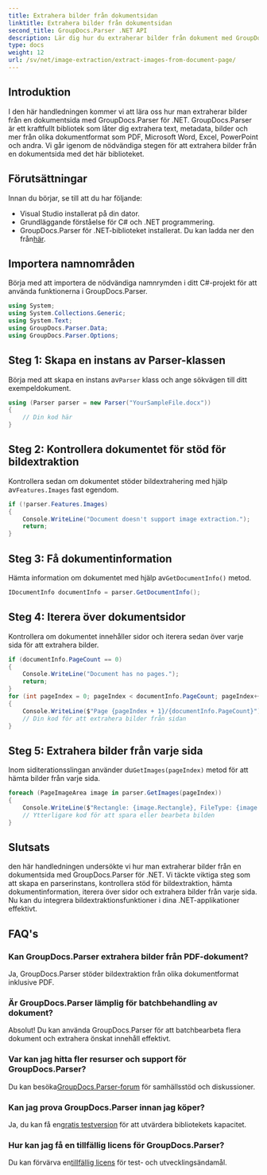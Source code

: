```yaml
---
title: Extrahera bilder från dokumentsidan
linktitle: Extrahera bilder från dokumentsidan
second_title: GroupDocs.Parser .NET API
description: Lär dig hur du extraherar bilder från dokument med GroupDocs.Parser för .NET. Förbättra dina dokumentbehandlingsmöjligheter.
type: docs
weight: 12
url: /sv/net/image-extraction/extract-images-from-document-page/
---
```

## Introduktion
I den här handledningen kommer vi att lära oss hur man extraherar bilder från en dokumentsida med GroupDocs.Parser för .NET. GroupDocs.Parser är ett kraftfullt bibliotek som låter dig extrahera text, metadata, bilder och mer från olika dokumentformat som PDF, Microsoft Word, Excel, PowerPoint och andra. Vi går igenom de nödvändiga stegen för att extrahera bilder från en dokumentsida med det här biblioteket.
## Förutsättningar
Innan du börjar, se till att du har följande:
- Visual Studio installerat på din dator.
- Grundläggande förståelse för C# och .NET programmering.
- GroupDocs.Parser för .NET-biblioteket installerat. Du kan ladda ner den från[här](https://releases.groupdocs.com/parser/net/).

## Importera namnområden
Börja med att importera de nödvändiga namnrymden i ditt C#-projekt för att använda funktionerna i GroupDocs.Parser.
```csharp
using System;
using System.Collections.Generic;
using System.Text;
using GroupDocs.Parser.Data;
using GroupDocs.Parser.Options;
```
## Steg 1: Skapa en instans av Parser-klassen
 Börja med att skapa en instans av`Parser` klass och ange sökvägen till ditt exempeldokument.
```csharp
using (Parser parser = new Parser("YourSampleFile.docx"))
{
    // Din kod här
}
```
## Steg 2: Kontrollera dokumentet för stöd för bildextraktion
 Kontrollera sedan om dokumentet stöder bildextrahering med hjälp av`Features.Images` fast egendom.
```csharp
if (!parser.Features.Images)
{
    Console.WriteLine("Document doesn't support image extraction.");
    return;
}
```
## Steg 3: Få dokumentinformation
 Hämta information om dokumentet med hjälp av`GetDocumentInfo()` metod.
```csharp
IDocumentInfo documentInfo = parser.GetDocumentInfo();
```
## Steg 4: Iterera över dokumentsidor
Kontrollera om dokumentet innehåller sidor och iterera sedan över varje sida för att extrahera bilder.
```csharp
if (documentInfo.PageCount == 0)
{
    Console.WriteLine("Document has no pages.");
    return;
}
for (int pageIndex = 0; pageIndex < documentInfo.PageCount; pageIndex++)
{
    Console.WriteLine($"Page {pageIndex + 1}/{documentInfo.PageCount}");
    // Din kod för att extrahera bilder från sidan
}
```
## Steg 5: Extrahera bilder från varje sida
 Inom siditerationsslingan använder du`GetImages(pageIndex)` metod för att hämta bilder från varje sida.
```csharp
foreach (PageImageArea image in parser.GetImages(pageIndex))
{
    Console.WriteLine($"Rectangle: {image.Rectangle}, FileType: {image.FileType}");
    // Ytterligare kod för att spara eller bearbeta bilden
}
```

## Slutsats
den här handledningen undersökte vi hur man extraherar bilder från en dokumentsida med GroupDocs.Parser för .NET. Vi täckte viktiga steg som att skapa en parserinstans, kontrollera stöd för bildextraktion, hämta dokumentinformation, iterera över sidor och extrahera bilder från varje sida. Nu kan du integrera bildextraktionsfunktioner i dina .NET-applikationer effektivt.

## FAQ's
### Kan GroupDocs.Parser extrahera bilder från PDF-dokument?
Ja, GroupDocs.Parser stöder bildextraktion från olika dokumentformat inklusive PDF.
### Är GroupDocs.Parser lämplig för batchbehandling av dokument?
Absolut! Du kan använda GroupDocs.Parser för att batchbearbeta flera dokument och extrahera önskat innehåll effektivt.
### Var kan jag hitta fler resurser och support för GroupDocs.Parser?
 Du kan besöka[GroupDocs.Parser-forum](https://forum.groupdocs.com/c/parser/17) för samhällsstöd och diskussioner.
### Kan jag prova GroupDocs.Parser innan jag köper?
 Ja, du kan få en[gratis testversion](https://releases.groupdocs.com/) för att utvärdera bibliotekets kapacitet.
### Hur kan jag få en tillfällig licens för GroupDocs.Parser?
 Du kan förvärva en[tillfällig licens](https://purchase.groupdocs.com/temporary-license/) för test- och utvecklingsändamål.